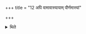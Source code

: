 +++
title = "12 अपि वामावास्यायाम् पौर्णमास्यां"

+++

<details><summary>थिते</summary>

12. Or he may cause the Āgrayaṇeṣṭi combined with the New or Full-moon-sacrifice.  


[^1]: Contrast VI.29.4. According to this Sūtra each act of the New or Full-moon-sacrifice should be followed by each act of Āgrayaṇeṣṭi. For Sūtras 12-16 cf. KB IV.14.
</details>
